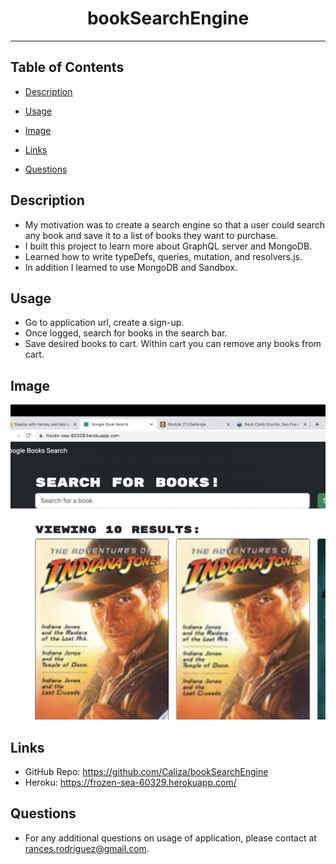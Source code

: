 <div align="center"><h1>bookSearchEngine</h1></div>
<hr />

## Table of Contents

  * [Description](#description)

  * [Usage](#usage)

  * [Image](#image)

  * [Links](#links)

  * [Questions](#questions)

## Description

- My motivation was to create a search engine so that a user could search any book and save it to a list of books they want to purchase.
- I built this project to learn more about GraphQL server and MongoDB.
- Learned how to write typeDefs, queries, mutation, and resolvers.js. 
- In addition I learned to use MongoDB and Sandbox. 

## Usage
  
 - Go to application url, create a sign-up.
 - Once logged, search for books in the search bar.
 - Save desired books to cart. Within cart you can remove any books from cart.

## Image
    
 ![bookSearchEngine](./assets/images/searchBook.jpg)

## Links

- GitHub Repo: https://github.com/Caliza/bookSearchEngine 
- Heroku: https://frozen-sea-60329.herokuapp.com/

## Questions

- For any additional questions on usage of application, please contact at rances.rodriguez@gmail.com.